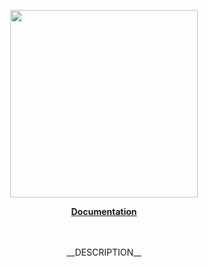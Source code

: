 <p align="center"><a href="https://corets.github.io"><img src="https://corets.github.io/public/logo-github-readme.svg" width="300"/></a></p>

<p align="center"><b><a href="https://__GITHUB_ORGANISATION__.github.io/__GITHUB_REPOSITORY_NAME__">Documentation</a></b><br/><br/><br/></p>

<p align="center">__DESCRIPTION__</p>
